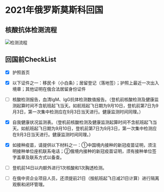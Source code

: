 # 2021年俄罗斯莫斯科回国

## 核酸抗体检测流程
![检测流程](http://www.plantuml.com/plantuml/png/ZLPTJzDG6BxlhsWmyS9anC4Im0k27yaa3Z60neGjJSEAB85ksKhCxZPXk0_7G93gjiY6J5294FoWi07_HNjErol_WczJTrPEryKBbfM-p_iyvtcVzy18JEAZqkB2F3CN2Wgii12HucnGYCr4Gn4f51OPPlf6W7MvXjb9YPS4hdyiB4fptAEx4zoeTmn-l4pCUC7seD9xL3f7cRogP5JbCowd_I9A5d55qLFATPoLrVCD_261V-JqdMMKIXlVjsizB1zpRisGvgbzVMaVhQLnfM61tFRvkD59Rlm1uzI21ULKBMcglQlZyXae7a2xd_oY_d4B7rHDlI2zaK1xkG4irr2oXivEjD8wIBTm3zpZuvmRgDXhlj2pESaR5GIHeRY0tbP-Yvt6SWNBE-WYWPUtyVO6AXm7xAeyW-YeWEMVVb4xE53FNe4ukvbMHPx1-zQZqxgi8eWk6jJHSRIswXTL9QisAZYJmEKCpjRGUbRR_DOyFD7gbrebQP7nE38VveCqEqr5HaCGb0FzPeZ028Cx0QTlBYbwec1FpDC9FkwC1VC0Jiopmmq_dE6KztPu7y3jOm-6dujmFfjEO_fWe6twza8AJR9ZkW0ZeK1ahBGu0wJBt_NYPf_7J9HQhy4q0MyhjSUrlOCmjj-990nEhTV1KRrwgYfvCo1-4Lx-ojHkzdfmUWjApEz3RRTQG-SUZazrtzTvOLOoPTXGH0eklj0Q6-QDO-60ppWN4hc9nLWin9C4GZewTQEeA32O1kMM4yB1u4EkgCgk_ZgjRNrfvcIyMjFsyislH-ZyJNk3WOBWhZZWTT0ntAxunsk20qpxzqvXCirsztg0ttQ5k3rmiw6LbEC6kJt6d8rUD9NrBM7wqoWQOtMvU_k7rDCSf2hGbTIwTpIfaIsQXgQcQ-2Ph1QTKvADSiPfH1ODJ_YPcP0ej42WrDnvs2kqaZTlDalvL1HOJEDzy1orPAlLmYI2ywDaiNdviljLFIN49EwEC1kE4Ydj0L17jBudJwtmEiY3SPaN5_W0MSJrAZbXW6uqx2ZfIXkgXoF6jHZf_4SF5GxXui65DVMYHCpgO5FpC8dVhdQZS0WeFgx2yF-dDJCYY47Zdvw_)

## 回国前CheckList
- [x] 护照首页
- [x] 以下证件之一：移民卡（小白条）；居留登记（落地签）；护照上最近一次出入境章；其他证明在俄合法居留身份证件
- [ ] 核酸检测报告，血清IgM、IgG抗体检测数值报告。（登机前核酸检测及健康监测起算时间不含航班起飞当天。如航班起飞日期为9月10日，登机前第7日为9月3日，第一次集中检测应在9月3日当天进行。健康监测时间同理。）
- [x] 自我健康状况监测表。（登机前核酸检测及健康监测起算时间不含航班起飞当天。如航班起飞日期为9月10日，登机前第7日为9月3日，第一次集中检测应在9月3日当天进行。健康监测时间同理。）
- [x] 如接种疫苗，请提供以下材料之一：①中国境内接种的新冠疫苗证明，须注明接种单位座机联系电话；②俄境内接种的新冠疫苗证明，须有接种单位签字盖章及联系方式以备查。
- [ ] 登机前14日以内额外进行1次核酸和1次胸透检测。
- [ ] 在俄中资企业项目人员，还须提前21日（按航班起飞日减21日计算）进行隔离观察和闭环管理。

